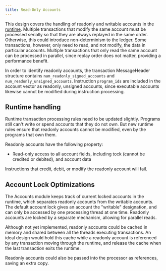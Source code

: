 ```yaml
---
title: Read-Only Accounts
---
```


This design covers the handling of readonly and writable accounts in the [runtime](../validator/runtime.md). Multiple transactions that modify the same account must be processed serially so that they are always replayed in the same order. Otherwise, this could introduce non-determinism to the ledger. Some transactions, however, only need to read, and not modify, the data in particular accounts. Multiple transactions that only read the same account can be processed in parallel, since replay order does not matter, providing a performance benefit.

In order to identify readonly accounts, the transaction MessageHeader structure contains `num_readonly_signed_accounts` and `num_readonly_unsigned_accounts`. Instruction `program_ids` are included in the account vector as readonly, unsigned accounts, since executable accounts likewise cannot be modified during instruction processing.

## Runtime handling

Runtime transaction processing rules need to be updated slightly. Programs still can't write or spend accounts that they do not own. But new runtime rules ensure that readonly accounts cannot be modified, even by the programs that own them.

Readonly accounts have the following property:

- Read-only access to all account fields, including tock (cannot be credited or debited), and account data

Instructions that credit, debit, or modify the readonly account will fail.

## Account Lock Optimizations

The Accounts module keeps track of current locked accounts in the runtime, which separates readonly accounts from the writable accounts. The default account lock gives an account the "writable" designation, and can only be accessed by one processing thread at one time. Readonly accounts are locked by a separate mechanism, allowing for parallel reads.

Although not yet implemented, readonly accounts could be cached in memory and shared between all the threads executing transactions. An ideal design would hold this cache while a readonly account is referenced by any transaction moving through the runtime, and release the cache when the last transaction exits the runtime.

Readonly accounts could also be passed into the processor as references, saving an extra copy.
